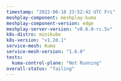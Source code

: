 ```yaml
---
timestamp: "2022-06-10 23:52:42 UTC Fri"
meshplay-component: meshplay-kuma
meshplay-component-version: edge
meshplay-server-version: "v0.6.0-rc.5v"
k8s-distro: minikube
k8s-version: "v1.20.1"
service-mesh: Kuma
service-mesh-version: "1.6.0"
tests:
  kuma-control-plane: "Not Running"
overall-status: "failing"
---
```

